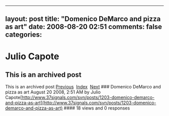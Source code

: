 ---
 layout: post
 title: "Domenico DeMarco and pizza as art"
 date: 2008-08-20 02:51
 comments: false
 categories:
 ---

 # Julio Capote
## This is an archived post
This is an archived post
[Previous](../../../posts/2008/08/svn/posts/1196-siversferriss-interview-that-will-make-you-think.html)  [Index](../../../index.html)  [Next](../../../posts/2008/08/post/46737450/why-i-am-excited-about-jruby-rails.html) ### Domenico DeMarco and pizza as art
August 20 2008,  2:51 AM by Julio Capote[http://www.37signals.com/svn/posts/1203-domenico-demarco-and-pizza-as-art](http://www.37signals.com/svn/posts/1203-domenico-demarco-and-pizza-as-art) #### 18 views and 0 responses


